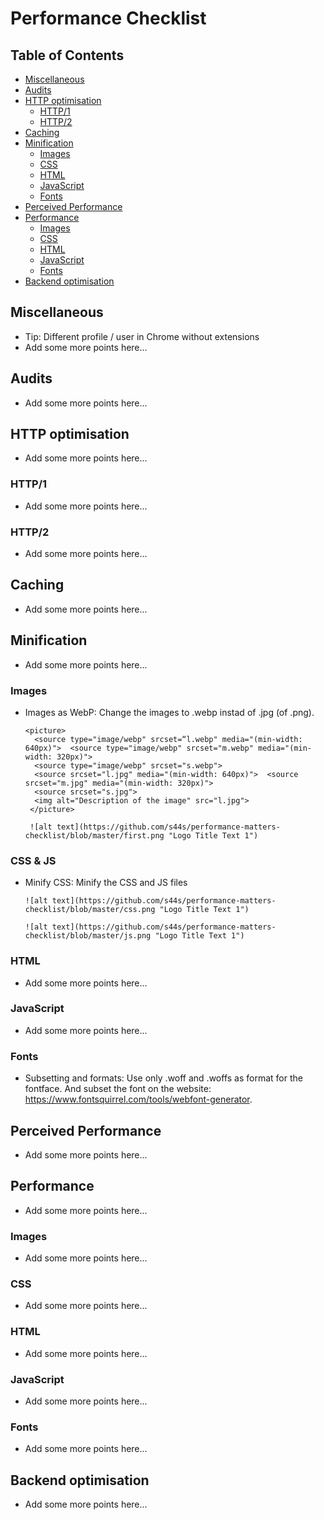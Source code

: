 # Performance Checklist

## Table of Contents

*   [Miscellaneous](#miscellaneous)
*   [Audits](#audits)
*   [HTTP optimisation](#http-optimisation)
    *   [HTTP/1](#http1)
    *   [HTTP/2](#http2)
*   [Caching](#caching)
*   [Minification](#minification)
    *   [Images](#images)
    *   [CSS](#css)
    *   [HTML](#html)
    *   [JavaScript](#javascript)
    *   [Fonts](#fonts)
*   [Perceived Performance](#perceived-performance)
*   [Performance](#performance)
    *   [Images](#images-1)
    *   [CSS](#css-1)
    *   [HTML](#html-1)
    *   [JavaScript](#javascript-1)
    *   [Fonts](#fonts-1)
*   [Backend optimisation](#backend-optimisation)

## Miscellaneous

*   Tip: Different profile / user in Chrome without extensions
*   Add some more points here...

## Audits

*   Add some more points here...

## HTTP optimisation

*   Add some more points here...

### HTTP/1

*   Add some more points here...

### HTTP/2

*   Add some more points here...

## Caching

*   Add some more points here...

## Minification

*   Add some more points here...

### Images

*   Images as WebP:
    Change the images to .webp instad of .jpg (of .png).

    ```
    <picture>
      <source type="image/webp" srcset=“l.webp" media="(min-width: 640px)">  <source type="image/webp" srcset="m.webp" media="(min-width: 320px)">
      <source type="image/webp" srcset="s.webp">
      <source srcset="l.jpg" media="(min-width: 640px)">  <source srcset="m.jpg" media="(min-width: 320px)">
      <source srcset="s.jpg">
      <img alt="Description of the image" src="l.jpg">
     </picture>
     ```

		 ![alt text](https://github.com/s44s/performance-matters-checklist/blob/master/first.png "Logo Title Text 1")



### CSS & JS

*   Minify CSS:
		Minify the CSS and JS files

		![alt text](https://github.com/s44s/performance-matters-checklist/blob/master/css.png "Logo Title Text 1")

		![alt text](https://github.com/s44s/performance-matters-checklist/blob/master/js.png "Logo Title Text 1")


### HTML

*   Add some more points here...

### JavaScript

*   Add some more points here...

### Fonts

*   Subsetting and formats:
    Use only .woff and .woffs as format for the fontface. And subset the font on the website: https://www.fontsquirrel.com/tools/webfont-generator. 

## Perceived Performance

*   Add some more points here...

## Performance

*   Add some more points here...

### Images

*   Add some more points here...

### CSS

*   Add some more points here...

### HTML

*   Add some more points here...

### JavaScript

*   Add some more points here...

### Fonts

*   Add some more points here...

## Backend optimisation

*   Add some more points here...
